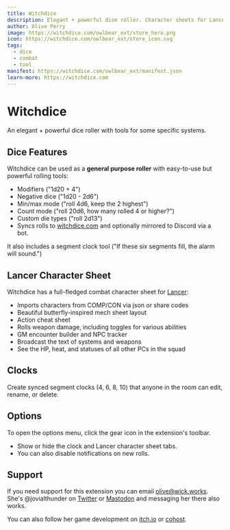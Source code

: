 ```yaml
---
title: Witchdice
description: Elegant + powerful dice roller. Character sheets for Lancer.
author: Olive Perry
image: https://witchdice.com/owlbear_ext/store_hero.png
icon: https://witchdice.com/owlbear_ext/store_icon.svg
tags:
  - dice
  - combat
  - tool
manifest: https://witchdice.com/owlbear_ext/manifest.json
learn-more: https://witchdice.com
---
```


# Witchdice

An elegant + powerful dice roller with tools for some specific systems.

## Dice Features

Witchdice can be used as a **general purpose roller** with easy-to-use but powerful rolling tools:

- Modifiers ("1d20 + 4")
- Negative dice ("1d20 - 2d6")
- Min/max mode ("roll 4d6, keep the 2 highest")
- Count mode ("roll 20d6, how many rolled 4 or higher?")
- Custom die types ("roll 2d13")
- Syncs rolls to [witchdice.com](https://witchdice.com/) and optionally mirrored to Discord via a bot.

It also includes a segment clock tool ("If these six segments fill, the alarm will sound.")

## Lancer Character Sheet

Witchdice has a full-fledged combat character sheet for [Lancer](https://massifpress.com/lancer):

- Imports characters from COMP/CON via json or share codes
- Beautiful butterfly-inspired mech sheet layout
- Action cheat sheet
- Rolls weapon damage, including toggles for various abilities
- GM encounter builder and NPC tracker
- Broadcast the text of systems and weapons
- See the HP, heat, and statuses of all other PCs in the squad

## Clocks

Create synced segment clocks (4, 6, 8, 10) that anyone in the room can edit, rename, or delete.

## Options

To open the options menu, click the gear icon in the extension's toolbar.
- Show or hide the clock and Lancer character sheet tabs.
- You can also disable notifications on new rolls.

## Support

If you need support for this extension you can email <olive@wick.works>. She's @jovialthunder on [Twitter](https://twitter.com/jovialthunder) or [Mastodon](https://xoxo.zone/@jovialthunder) and messaging her there also works.

You can also follow her game development on [itch.io](wick.itch.io/) or [cohost](https://cohost.org/wick).
